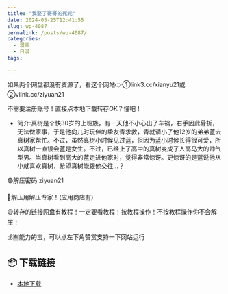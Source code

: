 ```yaml
---
title: "我娶了哥哥的死党"
date: 2024-05-25T12:41:55
slug: wp-4087
permalink: /posts/wp-4087/
categories:
  - 漫画
  - 日漫
tags:

---
```


如果两个网盘都没有资源了，看这个网站👉①link3.cc/xianyu21或②vlink.cc/ziyuan21

不需要注册账号！直接点本地下载转存OK？懂吧！

*   简介:真树是个快30岁的上班族，有一天他不小心出了车祸，右手因此骨折，无法做家事，于是他向儿时玩伴的挚友青求救，青就请小了他12岁的弟弟蓝去真树家帮忙。不过，虽然真树小时候见过蓝，但因为蓝小时候长得很可爱，所以真树一直误会蓝是女生。不过，已经上了高中的真树变成了人高马大的帅气型男。当真树看到高大的蓝走进他家时，觉得非常惊讶。更惊讶的是蓝说他从小就喜欢真树，希望真树能跟他交往…？

🟢解压密码:ziyuan21

🔵解压用解压专家！(应用商店有)

🟡转存的链接网盘有教程！一定要看教程！按教程操作！不按教程操作你不会解压！

💰🈶能力的宝，可以点左下角赞赏支持一下网站运行

## 📦 下载链接
- [本地下载](https://blziyuan21.com/pay-download/4087?key=5c1b9cf489&down_id=0)


